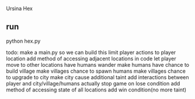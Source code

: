 Ursina Hex

run
----
python hex.py


todo:
make a main.py so we can build this
limit player actions to player location
add method of accessing adjacent locations in code
let player move to other locations
have humans wander
make humans  have chance to build village
make villages chance to spawn humans 
make villages chance to upgrade to city
make city cause additional taint 
add interactions between player and city/village/humans 
actually stop game on lose condition
add method of accessing state of all locations
add win condition(no more taint)